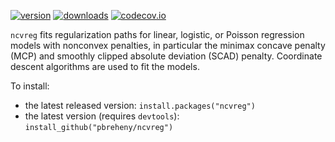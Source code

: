 [![version](http://www.r-pkg.org/badges/version/ncvreg)](https://cran.r-project.org/package=ncvreg)
[![downloads](http://cranlogs.r-pkg.org/badges/ncvreg)](https://cran.r-project.org/package=ncvreg)
[![codecov.io](https://codecov.io/github/pbreheny/ncvreg/coverage.svg?branch=master)](https://codecov.io/github/pbreheny/ncvreg?branch=master)

`ncvreg` fits regularization paths for linear, logistic, or Poisson regression models with nonconvex penalties, in particular the minimax concave penalty (MCP) and smoothly clipped absolute deviation (SCAD) penalty.  Coordinate descent algorithms are used to fit the models.

To install:

* the latest released version: `install.packages("ncvreg")`
* the latest version (requires `devtools`): `install_github("pbreheny/ncvreg")`
